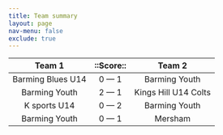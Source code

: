 ```yaml
---
title: Team summary
layout: page
nav-menu: false
exclude: true
---
```




|      Team 1       |  ::Score::  |        Team 2        |
|:-----------------:|:-----------:|:--------------------:|
| Barming Blues U14 | 0 &mdash; 1 |    Barming Youth     |
|   Barming Youth   | 2 &mdash; 1 | Kings Hill U14 Colts |
|   K sports U14    | 0 &mdash; 2 |    Barming Youth     |
|   Barming Youth   | 0 &mdash; 1 |       Mersham        |

 <br /><br /><br />